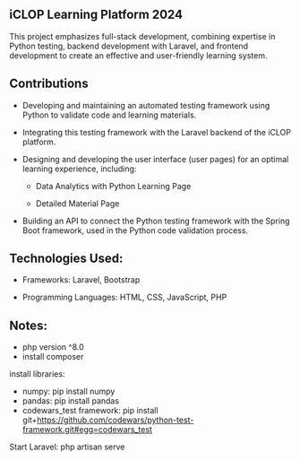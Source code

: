 

## iCLOP Learning Platform 2024

This project emphasizes full-stack development, combining expertise in Python testing, backend development with Laravel, and frontend development to create an effective and user-friendly learning system.

## Contributions
- Developing and maintaining an automated testing framework using Python to validate code and learning materials.

- Integrating this testing framework with the Laravel backend of the iCLOP platform.

- Designing and developing the user interface (user pages) for an optimal learning experience, including:

    - Data Analytics with Python Learning Page

    - Detailed Material Page

- Building an API to connect the Python testing framework with the Spring Boot framework, used in the Python code validation process.

## Technologies Used:
- Frameworks: Laravel, Bootstrap

- Programming Languages: HTML, CSS, JavaScript, PHP


## Notes:

- php version ^8.0
- install composer

install libraries:
- numpy: pip install numpy
- pandas: pip install pandas
- codewars_test framework: pip install git+https://github.com/codewars/python-test-framework.git#egg=codewars_test              

Start Laravel: php artisan serve
